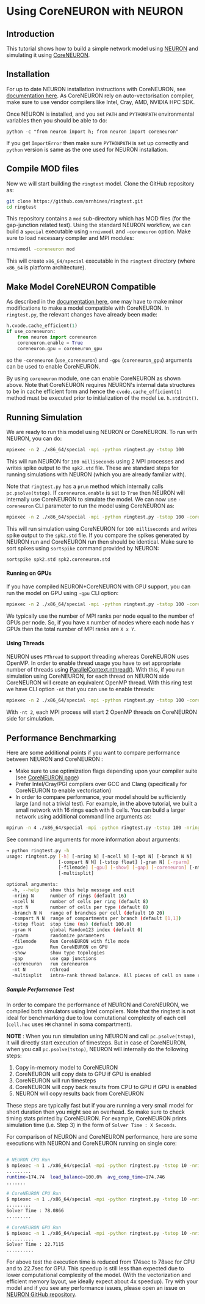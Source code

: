 # Using CoreNEURON with NEURON

## Introduction

This tutorial shows how to build a simple network model using [NEURON](https://www.neuron.yale.edu/neuron/) and simulating it using [CoreNEURON](https://github.com/BlueBrain/CoreNeuron).

## Installation

For up to date NEURON installation instructions with CoreNEURON, see [documentation here](https://github.com/neuronsimulator/nrn/blob/master/docs/coreneuron/how-to/coreneuron.md). As CoreNEURON rely on auto-vectorisation compiler, make sure to use vendor compilers like Intel, Cray, AMD, NVIDIA HPC SDK.

Once NEURON is installed, and you set `PATH` and `PYTHONPATH` environmental variables then you should be able to do:

```
python -c "from neuron import h; from neuron import coreneuron"
```

If you get `ImportError` then make sure `PYTHONPATH` is set up correctly and `python` version is same as the one used for NEURON installation.

## Compile MOD files

Now we will start building the `ringtest` model. Clone the GitHub repository as:

```bash
git clone https://github.com/nrnhines/ringtest.git
cd ringtest
```

This repository contains a `mod` sub-directory which has MOD files (for the gap-junction related test). Using the standard NEURON workflow, we can build a `special` executable using `nrnivmodl` and `-coreneuron` option. Make sure to load necessary compiler and MPI modules:

```bash
nrnivmodl -coreneuron mod
```

This will create `x86_64/special` executable in the `ringtest` directory (where `x86_64` is platform architecture).


## Make Model CoreNEURON Compatible

As described in the [documentation here](https://github.com/neuronsimulator/nrn/blob/master/docs/coreneuron/how-to/coreneuron.md), one may have to make minor modifications to make a model compatible with CoreNEURON.
In `ringtest.py`, the relevant changes have already been made:
```python
h.cvode.cache_efficient(1)
if use_coreneuron:
    from neuron import coreneuron
    coreneuron.enable = True
    coreneuron.gpu = coreneuron_gpu
```
so the `-coreneuron` (`use_coreneuron`) and `-gpu` (`coreneuron_gpu`) arguments can be used to enable CoreNEURON.

By using `coreneuron` module, one can enable CoreNEURON as shown above. Note that CoreNEURON requires NEURON's internal data structures to be in cache efficient form and hence the `cvode.cache_efficient(1)` method must be executed prior to initialization of the model i.e. `h.stdinit()`.

## Running Simulation

We are ready to run this model using NEURON or CoreNEURON. To run with NEURON, you can do:

```bash
mpiexec -n 2 ./x86_64/special -mpi -python ringtest.py -tstop 100
```

This will run NEURON for `100 milliseconds` using 2 MPI processes and writes spike output to the `spk2.std` file. These are standard steps for running simulations with NEURON (which you are already familiar with).

Note that `ringtest.py` has a `prun` method which internally calls ` pc.psolve(tstop)`. If `coreneuron.enable` is set to `True` then NEURON will internally use CoreNEURON to simulate the model. We can now use `-coreneuron` CLI parameter to run the model using CoreNEURON as:

```bash
mpiexec -n 2 ./x86_64/special -mpi -python ringtest.py -tstop 100 -coreneuron
```

This will run simulation using CoreNEURON for `100 milliseconds` and writes spike output to the `spk2.std` file. If you compare the spikes generated by NEURON run and CoreNEURON run then should be identical. Make sure to sort spikes using `sortspike` command provided by NEURON:

```
sortspike spk2.std spk2.coreneuron.std
```

#### Running on GPUs

If you have compiled NEURON+CoreNEURON with GPU support, you can run the model on GPU using `-gpu` CLI option:

```bash
mpiexec -n 2 ./x86_64/special -mpi -python ringtest.py -tstop 100 -coreneuron -gpu
```

We typically use the number of MPI ranks per node equal to the number of GPUs per node. So, if you have `X` number of nodes where each node has `Y` GPUs then the total number of MPI ranks are `X x Y`.

#### Using Threads

NEURON uses `PThread` to support threading whereas CoreNEURON uses OpenMP. In order to enable thread usage you have to set appropriate number of threads using [ParallelContext.nthread()](https://www.neuron.yale.edu/neuron/static/py_doc/modelspec/programmatic/network/parcon.html#ParallelContext.nthread). With this, if you run simulation using CoreNEURON, for each thread on NEURON side CoreNEURON will create an equivalent OpenMP thread. With this ring test we have CLI option `-nt` that you can use to enable threads:

```bash
mpiexec -n 2 ./x86_64/special -mpi -python ringtest.py -tstop 100 -coreneuron -nt 2
```

With `-nt 2`, each MPI process will start 2 OpenMP threads on CoreNEURON side for simulation.


## Performance Benchmarking

Here are some additional points if you want to compare performance between NEURON and CoreNEURON :

* Make sure to use optimization flags depending upon your compiler suite (see [CoreNEURON page](https://github.com/BlueBrain/CoreNeuron))
* Prefer Intel/Cray/PGI compilers over GCC and Clang (specifically for CoreNEURON to enable vectorisation)
* In order to compare performance, your model should be sufficiently large (and not a trivial test). For example, in the above tutorial, we built a small network with 16 rings each with 8 cells. You can build a larger network using additional command line arguments as:

```bash
mpirun -n 4 ./x86_64/special -mpi -python ringtest.py -tstop 100 -nring 1024 -ncell 128 -branch 32 64
```

See command line arguments for more information about arguments:

```bash
→ python ringtest.py -h
usage: ringtest.py [-h] [-nring N] [-ncell N] [-npt N] [-branch N N]
                   [-compart N N] [-tstop float] [-gran N] [-rparm]
                   [-filemode] [-gpu] [-show] [-gap] [-coreneuron] [-nt N]
                   [-multisplit]

optional arguments:
  -h, --help    show this help message and exit
  -nring N      number of rings (default 16)
  -ncell N      number of cells per ring (default 8)
  -npt N        number of cells per type (default 8)
  -branch N N   range of branches per cell (default 10 20)
  -compart N N  range of compartments per branch (default [1,1])
  -tstop float  stop time (ms) (default 100.0)
  -gran N       global Random123 index (default 0)
  -rparm        randomize parameters
  -filemode     Run CoreNEURON with file mode
  -gpu          Run CoreNEURON on GPU
  -show         show type topologies
  -gap          use gap junctions
  -coreneuron   run coreneuron
  -nt N         nthread
  -multisplit   intra-rank thread balance. All pieces of cell on same rank.
```

##### Sample Performance Test

In order to compare the performance of NEURON and CoreNEURON, we compiled both simulators using Intel compilers. Note that the ringtest is not ideal for benchmarking due to low comutational complexity of each cell (`cell.hoc` uses `HH` channel in soma compartment).

**NOTE** : When you run simulation using NEURON and call `pc.psolve(tstop)`, it will directly start execution of timesteps. But in case of CoreNEURON, when you call `pc.psolve(tstop)`, NEURON will internally do the following steps:

1. Copy in-memory model to CoreNEURON
2. CoreNEURON will copy data to GPU if GPU is enabled
3. CoreNEURON will run timesteps
4. CoreNEURON will copy back results from CPU to GPU if GPU is enabled
5. NEURON will copy results back from CoreNEURON

These steps are typically fast but if you are running a very small model for short duration then you might see an overhead. So make sure to check timing stats printed by CoreNEURON. For example, CoreNEURON prints simulation time (i.e. Step 3) in the form of `Solver Time : X Seconds`.

For comparison of NEURON and CoreNEURON performance, here are some executions with NEURON and CoreNEURON running on single core:

```bash

# NEURON CPU Run
$ mpiexec -n 1 ./x86_64/special -mpi -python ringtest.py -tstop 10 -nring 128 -ncell 128 -branch 32 64
.........
runtime=174.74  load_balance=100.0%  avg_comp_time=174.746
.......

# CoreNEURON CPU Run
$ mpiexec -n 1 ./x86_64/special -mpi -python ringtest.py -tstop 10 -nring 128 -ncell 128 -branch 32 64 -coreneuron
.........
Solver Time : 78.0866
.........

# CoreNEURON GPU Run
$ mpiexec -n 1 ./x86_64/special -mpi -python ringtest.py -tstop 10 -nring 128 -ncell 128 -branch 32 64 -coreneuron -gpu
..........
Solver Time : 22.7115
..........
```

For above test the execution time is reduced from 174sec to 78sec for CPU and to 22.7sec for GPU. This speedup is still less than expected due to lower computational complexity of the model. (With the vectorization and efficient memory layout, we ideally expect about 4x speedup). Try with your model and if you see any performance issues, please open an issue on [NEURON GitHub repository](https://github.com/neuronsimulator/nrn/issues/new).
